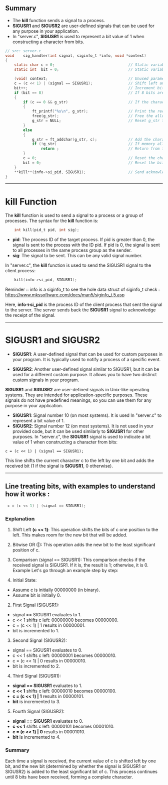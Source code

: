 

## Summary
- The **kill** function sends a signal to a process.
- **SIGUSR1** and **SIGUSR2** are user-defined signals that can be used for any purpose in your application.
- In "server.c", **SIGUSR1** is used to represent a bit value of 1 when constructing a character from bits.



```c
// src: server.c
void	sig_handler(int signal, siginfo_t *info, void *context)
{
	static char	c = 0;      				  		   // Static variable to store the current character
	static int	bit = 0;  							   // Static variable to store the current bit position

	(void) context;        							   // Unused parameter
	c = (c << 1) | (signal == SIGUSR1);				   // Shift left and add the received bit
	bit++;                   						   // Increment bit position
	if (bit == 8)            						   // If 8 bits are received (one character)
	{
		if (c == 0 && g_str) 						   // If the character is null and g_str is not null
		{
			ft_printf("%s\n", g_str);  				   // Print the received string
			free(g_str);               				   // Free the allocated memory
			g_str = NULL;              				   // Reset g_str to NULL
		}
		else
		{
			g_str = ft_addchar(g_str, c);  			   // Add the character to g_str
			if (!g_str)                    			   // If memory allocation fails
				return ;                   			   // Return from the function
		}
		c = 0;                						   // Reset the character
		bit = 0;                					   // Reset the bit position
	}
	**kill**(info->si_pid, SIGUSR1);   				   // Send acknowledgment signal to the client
}
```
---

# **kill** Function

The **kill** function is used to send a signal to a process or a group of processes. The syntax for the **kill** function is:
```c
	int kill(pid_t pid, int sig);
```


- **pid**: The process ID of the target process. If pid is greater than 0, the signal is sent to the process with the ID pid. If pid is 0, the signal is sent to all processes in the same process group as the sender.
- **sig**: The signal to be sent. This can be any valid signal number.


In "server.c", the **kill** function is used to send the SIGUSR1 signal to the client process:
```c
	kill(info->si_pid, SIGUSR1);
```
Reminder :: info is a siginfo_t
to see the hole data struct of siginfo_t check : https://www.mkssoftware.com/docs/man5/siginfo_t.5.asp

Here, **info->si_pid** is the process ID of the client process that sent the signal to the server. The server sends back the **SIGUSR1** signal to acknowledge the receipt of the signal.


---

# **SIGUSR1** and **SIGUSR2**

- **SIGUSR1**: A user-defined signal that can be used for custom purposes in your program. It is typically used to notify a process of a specific event.

- **SIGUSR2**: Another user-defined signal similar to SIGUSR1, but it can be used for a different custom purpose. It allows you to have two distinct custom signals in your program.

**SIGUSR1** and **SIGUSR2** are user-defined signals in Unix-like operating systems. They are intended for application-specific purposes. These signals do not have predefined meanings, so you can use them for any purpose in your application.

- **SIGUSR1**: Signal number 10 (on most systems). It is used In "server.c" to represent a bit value of 1.
- **SIGUSR2**: Signal number 12 (on most systems). It is not used in your provided code, but it can be used similarly to **SIGUSR1** for other purposes.
In "server.c", the **SIGUSR1** signal is used to indicate a bit value of 1 when constructing a character from bits:
```
c = (c << 1) | (signal == SIGUSR1);
```
This line shifts the current character c to the left by one bit and adds the received bit (1 if the signal is **SIGUSR1**, 0 otherwise).

---
## Line treating bits, with examples to understand how it works :
```c
 c = (c << 1) | (signal == SIGUSR1);
```


### Explanation
1. Shift Left **(c << 1)**: This operation shifts the bits of c one position to the left. This makes room for the new bit that will be added.

2. Bitwise OR (|): This operation adds the new bit to the least significant position of c.
3. Comparison (signal == SIGUSR1): This comparison checks if the received signal is SIGUSR1. If it is, the result is 1; otherwise, it is 0.
Example
Let's go through an example step by step:

1. Initial State:

- Assume c is initially 00000000 (in binary).
- Assume bit is initially 0.

2. First Signal (SIGUSR1):
- signal == SIGUSR1 evaluates to 1.
- c << 1 shifts c left: 00000000 becomes 00000000.
- c = (c << 1) | 1 results in 00000001.
- bit is incremented to 1.

3. Second Signal (SIGUSR2):
- signal == SIGUSR1 evaluates to 0.
- c << 1 shifts c left: 00000001 becomes 00000010.
- c = (c << 1) | 0 results in 00000010.
- bit is incremented to 2.

4. Third Signal (SIGUSR1):
- **signal == SIGUSR1** evaluates to 1.
- **c << 1** shifts c left: 00000010 becomes 00000100.
- **c = (c << 1) | 1** results in 00000101.
- **bit** is incremented to 3.

5. Fourth Signal (SIGUSR2):
- **signal == SIGUSR1** evaluates to 0.
- **c << 1** shifts c left: 00000101 becomes 00001010.
- **c = (c << 1) | 0** results in 00001010.
- **bit** is incremented to 4.

### Summary
Each time a signal is received, the current value of c is shifted left by one bit, and the new bit (determined by whether the signal is SIGUSR1 or SIGUSR2) is added to the least significant bit of c. This process continues until 8 bits have been received, forming a complete character.